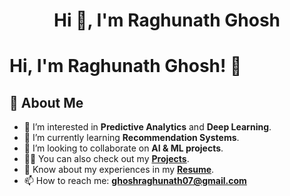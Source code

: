<h1 align="center">Hi 👋, I'm Raghunath Ghosh</h1>
<h3 align="center"></h3>

# Hi, I'm Raghunath Ghosh! 👋

## 🚀 About Me

- 👀 I’m interested in **Predictive Analytics** and **Deep Learning**.
- 🌱 I’m currently learning **Recommendation Systems**.
- 💞️ I’m looking to collaborate on **AI & ML projects**.
- 👨‍💻 You can also check out my **[Projects](https://github.com/your-github-username?tab=repositories)**.
- 📄 Know about my experiences in my **[Resume](#)**.
- 📫 How to reach me: **ghoshraghunath07@gmail.com**

